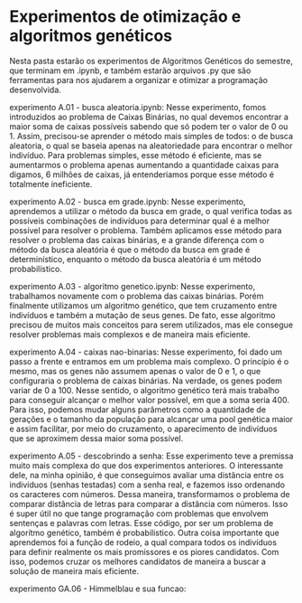 # Experimentos de otimização e algoritmos genéticos

Nesta pasta estarão os experimentos de Algoritmos Genéticos do semestre, que terminam em .ipynb, e também estarão arquivos .py que são ferramentas para nos ajudarem a organizar e otimizar a programação desenvolvida.

experimento A.01 - busca aleatoria.ipynb: Nesse experimento, fomos introduzidos ao problema de Caixas Binárias, no qual devemos encontrar a maior soma de caixas possíveis sabendo que só podem ter o valor de 0 ou 1. Assim, precisou-se aprender o método mais simples de todos: o de busca aleatoria, o qual se baseia apenas na aleatoriedade para encontrar o melhor indivíduo. Para problemas simples, esse método é eficiente, mas se aumentarmos o problema apenas aumentando a quantidade caixas para digamos, 6 milhões de caixas, já entenderiamos porque esse método é totalmente ineficiente.

experimento A.02 - busca em grade.ipynb: Nesse experimento, aprendemos a utilizar o método da busca em grade, o qual verifica todas as possíveis combinações de indivíduos para determinar qual é a melhor possível para resolver o problema. Também aplicamos esse método para resolver o problema das caixas binárias, e a grande diferença com o método da busca aleatória é que o método da busca em grade é determinístico, enquanto o método da busca aleatória é um método probabilístico.

experimento A.03 - algoritmo genetico.ipynb: Nesse experimento, trabalhamos novamente com o problema das caixas binárias. Porém finalmente utilizamos um algoritmo genético, que tem cruzamento entre indivíduos e também a mutação de seus genes. De fato, esse algoritmo precisou de muitos mais conceitos para serem utilizados, mas ele consegue resolver problemas mais complexos e de maneira mais eficiente.

experimento A.04 - caixas nao-binarias: Nesse experimento, foi dado um passo a frente e entramos em um problema mais complexo. O princípio é o mesmo, mas os genes não assumem apenas o valor de 0 e 1, o que configuraria o problema de caixas binárias. Na verdade, os genes podem variar de 0 a 100. Nesse sentido, o algoritmo genético terá mais trabalho para conseguir alcançar o melhor valor possível, em que a soma seria 400. Para isso, podemos mudar alguns parâmetros como a quantidade de gerações e o tamanho da população para alcançar uma pool genética maior e assim facilitar, por meio do cruzamento, o aparecimento de indivíduos que se aproximem dessa maior soma possível.

experimento A.05 - descobrindo a senha: Esse experimento teve a premissa muito mais complexa do que dos experimentos anteriores. O interessante dele, na minha opinião, é que conseguimos avaliar uma distância entre os indivíduos (senhas testadas) com a senha real, e fazemos isso ordenando os caracteres com números. Dessa maneira, transformamos o problema de comparar distância de letras para comparar a distância com números. Isso é super útil no que tange programação com problemas que envolvem sentenças e palavras com letras. Esse código, por ser um problema de algorítmo genético, também é probabilistico. Outra coisa importante que aprendemos foi a função de rodeio, a qual compara todos os indivíduos para definir realmente os mais promissores e os piores candidatos. Com isso, podemos cruzar os melhores candidatos de maneira a buscar a solução de maneira mais eficiente.

experimento GA.06 - Himmelblau e sua funcao:
